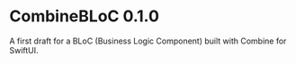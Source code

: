 # CombineBLoC 0.1.0

A first draft for a BLoC (Business Logic Component) built with Combine for SwiftUI.
